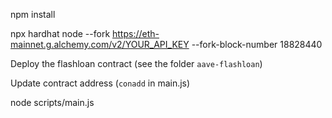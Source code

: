 npm install

npx hardhat node --fork https://eth-mainnet.g.alchemy.com/v2/YOUR_API_KEY --fork-block-number 18828440

Deploy the flashloan contract (see the folder `aave-flashloan`)

Update contract address (`conadd` in main.js)

node scripts/main.js